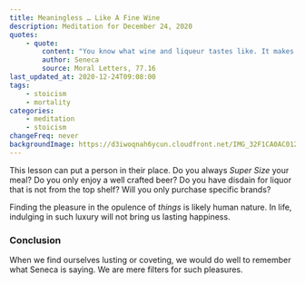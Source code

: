 ```yaml
---
title: Meaningless … Like A Fine Wine
description: Meditation for December 24, 2020
quotes: 
    - quote:
        content: "You know what wine and liqueur tastes like. It makes no difference whether a hundred or a thousand bottles pass through your bladder—you are nothing more than a filter."
        author: Seneca
        source: Moral Letters, 77.16
last_updated_at: 2020-12-24T09:08:00
tags:
    - stoicism
    - mortality
categories:
    - meditation
    - stoicism
changeFreq: never
backgroundImage: https://d3iwoqnah6ycun.cloudfront.net/IMG_32F1CA0AC012.jpg
---
```


This lesson can put a person in their place. Do you always *Super Size* your meal? Do you only enjoy a well crafted 
beer? Do you have disdain for liquor that is not from the top shelf? Will you only purchase specific brands?

Finding the pleasure in the opulence of *things* is likely human nature. In life, indulging in such luxury will not 
bring us lasting happiness.

### Conclusion

When we find ourselves lusting or coveting, we would do well to remember what Seneca is saying. We are mere filters for 
such pleasures.
